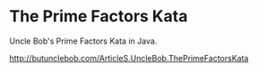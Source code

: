 # The Prime Factors Kata

Uncle Bob's Prime Factors Kata in Java.

http://butunclebob.com/ArticleS.UncleBob.ThePrimeFactorsKata
